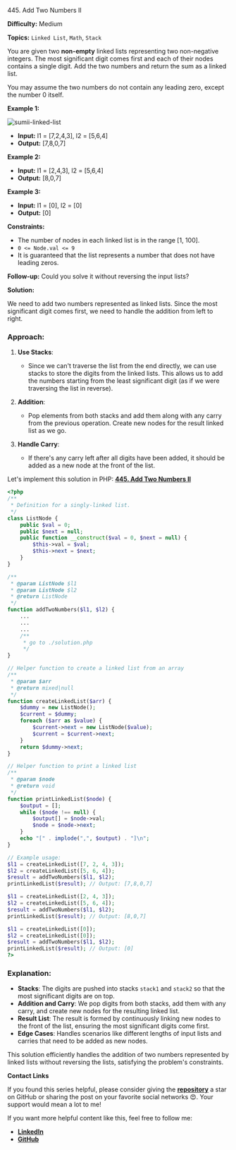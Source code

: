 445\. Add Two Numbers II

**Difficulty:** Medium

**Topics:** `Linked List`, `Math`, `Stack`

You are given two **non-empty** linked lists representing two non-negative integers. The most significant digit comes first and each of their nodes contains a single digit. Add the two numbers and return the sum as a linked list.

You may assume the two numbers do not contain any leading zero, except the number 0 itself.

**Example 1:**

![sumii-linked-list](https://assets.leetcode.com/uploads/2021/04/09/sumii-linked-list.jpg)

- **Input:** l1 = [7,2,4,3], l2 = [5,6,4]
- **Output:** [7,8,0,7]

**Example 2:**

- **Input:** l1 = [2,4,3], l2 = [5,6,4]
- **Output:** [8,0,7]

**Example 3:**

- **Input:** l1 = [0], l2 = [0]
- **Output:** [0] 

**Constraints:**

- The number of nodes in each linked list is in the range [1, 100].
- <code>0 <= Node.val <= 9</code>
- It is guaranteed that the list represents a number that does not have leading zeros.

**Follow-up:** Could you solve it without reversing the input lists?



**Solution:**

We need to add two numbers represented as linked lists. Since the most significant digit comes first, we need to handle the addition from left to right.

### Approach:
1. **Use Stacks**:
    - Since we can't traverse the list from the end directly, we can use stacks to store the digits from the linked lists. This allows us to add the numbers starting from the least significant digit (as if we were traversing the list in reverse).

2. **Addition**:
    - Pop elements from both stacks and add them along with any carry from the previous operation. Create new nodes for the result linked list as we go.

3. **Handle Carry**:
    - If there's any carry left after all digits have been added, it should be added as a new node at the front of the list.

Let's implement this solution in PHP: **[445. Add Two Numbers II](https://github.com/mah-shamim/leet-code-in-php/tree/main/algorithms/000445-add-two-numbers-ii/solution.php)**

```php
<?php
/**
 * Definition for a singly-linked list.
 */
class ListNode {
    public $val = 0;
    public $next = null;
    public function __construct($val = 0, $next = null) {
        $this->val = $val;
        $this->next = $next;
    }
}

/**
 * @param ListNode $l1
 * @param ListNode $l2
 * @return ListNode
 */
function addTwoNumbers($l1, $l2) {
    ...
    ...
    ...
    /**
     * go to ./solution.php
     */
}

// Helper function to create a linked list from an array
/**
 * @param $arr
 * @return mixed|null
 */
function createLinkedList($arr) {
    $dummy = new ListNode();
    $current = $dummy;
    foreach ($arr as $value) {
        $current->next = new ListNode($value);
        $current = $current->next;
    }
    return $dummy->next;
}

// Helper function to print a linked list
/**
 * @param $node
 * @return void
 */
function printLinkedList($node) {
    $output = [];
    while ($node !== null) {
        $output[] = $node->val;
        $node = $node->next;
    }
    echo "[" . implode(",", $output) . "]\n";
}

// Example usage:
$l1 = createLinkedList([7, 2, 4, 3]);
$l2 = createLinkedList([5, 6, 4]);
$result = addTwoNumbers($l1, $l2);
printLinkedList($result); // Output: [7,8,0,7]

$l1 = createLinkedList([2, 4, 3]);
$l2 = createLinkedList([5, 6, 4]);
$result = addTwoNumbers($l1, $l2);
printLinkedList($result); // Output: [8,0,7]

$l1 = createLinkedList([0]);
$l2 = createLinkedList([0]);
$result = addTwoNumbers($l1, $l2);
printLinkedList($result); // Output: [0]
?>
```

### Explanation:

- **Stacks**: The digits are pushed into stacks `stack1` and `stack2` so that the most significant digits are on top.
- **Addition and Carry**: We pop digits from both stacks, add them with any carry, and create new nodes for the resulting linked list.
- **Result List**: The result is formed by continuously linking new nodes to the front of the list, ensuring the most significant digits come first.
- **Edge Cases**: Handles scenarios like different lengths of input lists and carries that need to be added as new nodes.

This solution efficiently handles the addition of two numbers represented by linked lists without reversing the lists, satisfying the problem's constraints.

**Contact Links**

If you found this series helpful, please consider giving the **[repository](https://github.com/mah-shamim/leet-code-in-php)** a star on GitHub or sharing the post on your favorite social networks 😍. Your support would mean a lot to me!

If you want more helpful content like this, feel free to follow me:

- **[LinkedIn](https://www.linkedin.com/in/arifulhaque/)**
- **[GitHub](https://github.com/mah-shamim)**
